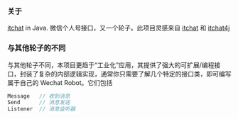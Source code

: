 ### 关于

[itchat](https://github.com/littlecodersh/ItChat) in Java. 微信个人号接口，又一个轮子。此项目灵感来自 [itchat](https://github.com/littlecodersh/ItChat) 和 [itchat4j](https://github.com/yaphone/itchat4j)

### 与其他轮子的不同

与其他轮子不同，本项目更趋于“工业化”应用，其提供了强大的可扩展/编程接口，封装了复杂的内部逻辑实现，通常你只需要了解几个特定的接口类，即可编写属于自己的 Wechat Robot。它们包括
```Java
Message   // 收到消息
Send      // 消息发送
Listener  // 消息监听器
```
